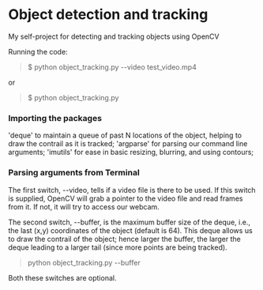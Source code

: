 # Object detection and tracking
My self-project for detecting and tracking objects using OpenCV

Running the code:

>$ python object_tracking.py --video test_video.mp4

or

>$ python object_tracking.py

### Importing the packages

'deque' to maintain a queue of past N locations of the object, helping to draw the contrail as it is tracked; 
'argparse' for parsing our command line arguments;
'imutils' for ease in basic resizing, blurring, and using contours;

### Parsing arguments from Terminal

The first switch, --video, tells if a video file is there to be used. If this switch is supplied, OpenCV will grab a pointer to the video file and read frames from it. If not, it will try to access our webcam.

The second switch, --buffer, is the maximum buffer size of the deque, i.e., the last (x,y) coordinates of the object (default is 64). This deque allows us to draw the contrail of the object; hence larger the buffer, the larger the deque leading to a larger tail (since more points are being tracked).

>python object_tracking.py --buffer <desired contrail length>

Both these switches are optional.
